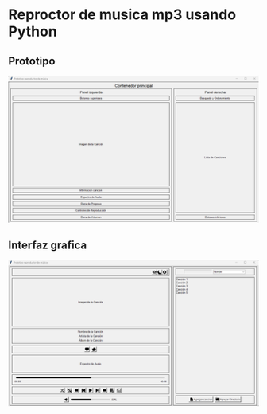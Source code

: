 # Reproctor de musica mp3 usando Python

## Prototipo

![Captura del reproductor](recursos/imagenes/prototipo.png)

## Interfaz grafica

![Captura de la interfaz](recursos/imagenes/interfaz.png)